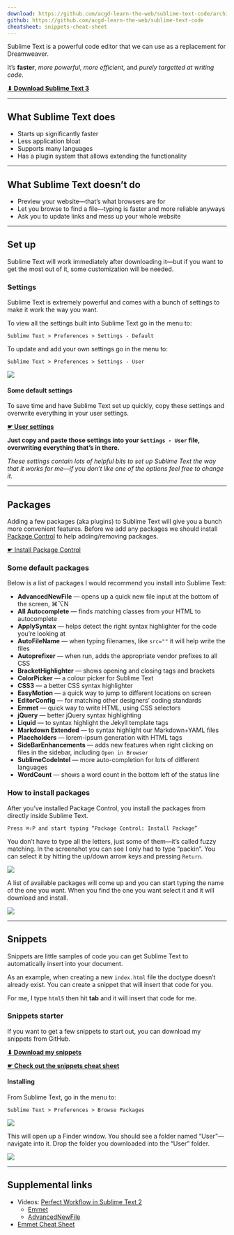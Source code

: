 ```yaml
---
download: https://github.com/acgd-learn-the-web/sublime-text-code/archive/master.zip
github: https://github.com/acgd-learn-the-web/sublime-text-code
cheatsheet: snippets-cheat-sheet
---
```


Sublime Text is a powerful code editor that we can use as a replacement for Dreamweaver.

It’s **faster**, *more powerful*, *more efficient*, and *purely targetted at writing code*.

**[⬇ Download Sublime Text 3](http://www.sublimetext.com/3)**

---

## What Sublime Text does

- Starts up significantly faster
- Less application bloat
- Supports many languages
- Has a plugin system that allows extending the functionality

---

## What Sublime Text doesn’t do

- Preview your website—that’s what browsers are for
- Let you browse to find a file—typing is faster and more reliable anyways
- Ask you to update links and mess up your whole website

---

## Set up

Sublime Text will work immediately after downloading it—but if you want to get the most out of it, some customization will be needed.

### Settings

Sublime Text is extremely powerful and comes with a bunch of settings to make it work the way you want.

To view all the settings built into Sublime Text go in the menu to:

```
Sublime Text > Preferences > Settings - Default
```

To update and add your own settings go in the menu to:

```
Sublime Text > Preferences > Settings - User
```

![](settings-user.png)

#### Some default settings

To save time and have Sublime Text set up quickly, copy these settings and overwrite everything in your user settings.

**[☛ User settings](https://github.com/acgd-learn-the-web/sublime-text-code/archive/master.zip)**

**Just copy and paste those settings into  your `Settings - User` file, overwriting everything that’s in there.**

*These settings contain lots of helpful bits to set up Sublime Text the way that it works for me—if you don’t like one of the options feel free to change it.*

---

## Packages

Adding a few packages (aka plugins) to Sublime Text will give you a bunch more convenient features.
Before we add any packages we should install [Package Control](https://sublime.wbond.net/) to help adding/removing packages.

[☛ Install Package Control](https://sublime.wbond.net/installation)

### Some default packages

Below is a list of packages I would recommend you install into Sublime Text:

- **AdvancedNewFile** — opens up a quick new file input at the bottom of the screen, ⌘⌥N
- **All Autocomplete** — finds matching classes from your HTML to autocomplete
- **ApplySyntax** — helps detect the right syntax highlighter for the code you’re looking at
- **AutoFileName** — when typing filenames, like `src=""` it will help write the files
- **Autoprefixer** — when run, adds the appropriate vendor prefixes to all CSS
- **BracketHighlighter** — shows opening and closing tags and brackets
- **ColorPicker** — a colour picker for Sublime Text
- **CSS3** — a better CSS syntax highlighter
- **EasyMotion** — a quick way to jump to different locations on screen
- **EditorConfig** — for matching other designers’ coding standards
- **Emmet** — quick way to write HTML, using CSS selectors
- **jQuery** — better jQuery syntax highlighting
- **Liquid** — to syntax highlight the Jekyll template tags
- **Markdown Extended** — to syntax highlight our Markdown+YAML files
- **Placeholders** — lorem-ipsum generation with HTML tags
- **SideBarEnhancements** — adds new features when right clicking on files in the sidebar, including `Open in Browser`
- **SublimeCodeIntel** — more auto-completion for lots of different languages
- **WordCount** — shows a word count in the bottom left of the status line

### How to install packages

After you’ve installed Package Control, you install the packages from directly inside Sublime Text.

```
Press ⌘⇧P and start typing “Package Control: Install Package”
```

You don’t have to type all the letters, just some of them—it’s called fuzzy matching.
In the screenshot you can see I only had to type “packin”.
You can select it by hitting the up/down arrow keys and pressing `Return`.

![](package-control-1.png)

A list of available packages will come up and you can start typing the name of the one you want.
When you find the one you want select it and it will download and install.

![](package-control-2.png)

---

## Snippets

Snippets are little samples of code you can get Sublime Text to automatically insert into your document.

As an example, when creating a new `index.html` file the doctype doesn’t already exist.
You can create a snippet that will insert that code for you.

For me, I type `html5` then hit **tab** and it will insert that code for me.

### Snippets starter

If you want to get a few snippets to start out, you can download my snippets from GitHub.

**[⬇ Download my snippets](https://github.com/thomasjbradley/sublime-snippets/archive/master.zip)**

**[☛ Check out the snippets cheat sheet](/topics/snippets-cheat-sheet/)**

#### Installing

From Sublime Text, go in the menu to:

```
Sublime Text > Preferences > Browse Packages
```

![](browse-packages.png)

This will open up a Finder window. You should see a folder named “User”—navigate into it.
Drop the folder you downloaded into the “User” folder.

![](packages-user.png)

---

## Supplemental links

- Videos: [Perfect Workflow in Sublime Text 2](https://tutsplus.com/course/improve-workflow-in-sublime-text-2/)
	- [Emmet](https://tutsplus.com/lesson/emmet/)
	- [AdvancedNewFile](https://tutsplus.com/lesson/lightning-fast-folder-and-file-creation/)
- [Emmet Cheat Sheet](http://docs.emmet.io/cheat-sheet/)
